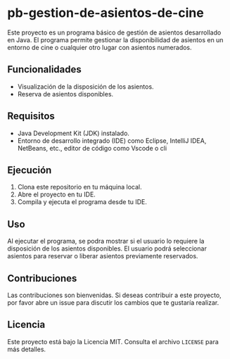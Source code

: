 # pb-gestion-de-asientos-de-cine
Este proyecto es un programa básico de gestión de asientos desarrollado en Java. El programa permite gestionar la disponibilidad de asientos en un entorno de cine o cualquier otro lugar con asientos numerados.

## Funcionalidades

- Visualización de la disposición de los asientos.
- Reserva de asientos disponibles.

## Requisitos

- Java Development Kit (JDK) instalado.
- Entorno de desarrollo integrado (IDE) como Eclipse, IntelliJ IDEA, NetBeans, etc., editor de código como Vscode o cli

## Ejecución

1. Clona este repositorio en tu máquina local.
2. Abre el proyecto en tu IDE.
3. Compila y ejecuta el programa desde tu IDE.

## Uso

Al ejecutar el programa, se podra mostrar si el usuario lo requiere la disposición de los asientos disponibles. El usuario podrá seleccionar asientos para reservar o liberar asientos previamente reservados.

## Contribuciones

Las contribuciones son bienvenidas. Si deseas contribuir a este proyecto, por favor abre un issue para discutir los cambios que te gustaría realizar.

## Licencia

Este proyecto está bajo la Licencia MIT. Consulta el archivo `LICENSE` para más detalles.